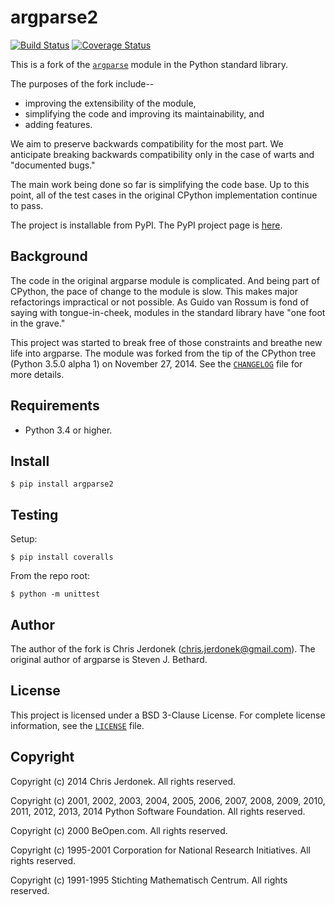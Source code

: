 argparse2
=========

[![Build Status](https://travis-ci.org/cjerdonek/python-argparse.svg?branch=master)](https://travis-ci.org/cjerdonek/python-argparse)
[![Coverage Status](https://img.shields.io/coveralls/cjerdonek/python-argparse.svg)](https://coveralls.io/r/cjerdonek/python-argparse?branch=master)

This is a fork of the [`argparse`][argparse] module in the Python
standard library.

The purposes of the fork include--

* improving the extensibility of the module,
* simplifying the code and improving its maintainability, and
* adding features.

We aim to preserve backwards compatibility for the most part.  We
anticipate breaking backwards compatibility only in the case of warts
and "documented bugs."

The main work being done so far is simplifying the code base.  Up to
this point, all of the test cases in the original CPython implementation
continue to pass.

The project is installable from PyPI.  The PyPI project page is
[here][argparse2-pypi].


Background
----------

The code in the original argparse module is complicated.  And being
part of CPython, the pace of change to the module is slow.  This
makes major refactorings impractical or not possible.
As Guido van Rossum is fond of saying with tongue-in-cheek, modules
in the standard library have "one foot in the grave."

This project was started to break free of those constraints and breathe
new life into argparse.  The module was forked from the tip of the
CPython tree (Python 3.5.0 alpha 1) on November 27, 2014.  See the
[`CHANGELOG`](CHANGELOG) file for more details.


Requirements
------------

* Python 3.4 or higher.


Install
-------

    $ pip install argparse2


Testing
-------

Setup:

    $ pip install coveralls

From the repo root:

    $ python -m unittest


Author
------

The author of the fork is Chris Jerdonek (<chris.jerdonek@gmail.com>).
The original author of argparse is Steven J. Bethard.


License
-------

This project is licensed under a BSD 3-Clause License.  For complete
license information, see the [`LICENSE`](LICENSE) file.


Copyright
---------

Copyright (c) 2014 Chris Jerdonek.  All rights reserved.

Copyright (c) 2001, 2002, 2003, 2004, 2005, 2006, 2007, 2008, 2009, 2010,
2011, 2012, 2013, 2014 Python Software Foundation.  All rights reserved.

Copyright (c) 2000 BeOpen.com.  All rights reserved.

Copyright (c) 1995-2001 Corporation for National Research Initiatives.
All rights reserved.

Copyright (c) 1991-1995 Stichting Mathematisch Centrum.  All rights
reserved.


[argparse]: https://docs.python.org/3/library/argparse.html
[argparse2-pypi]: https://pypi.python.org/pypi/argparse2
